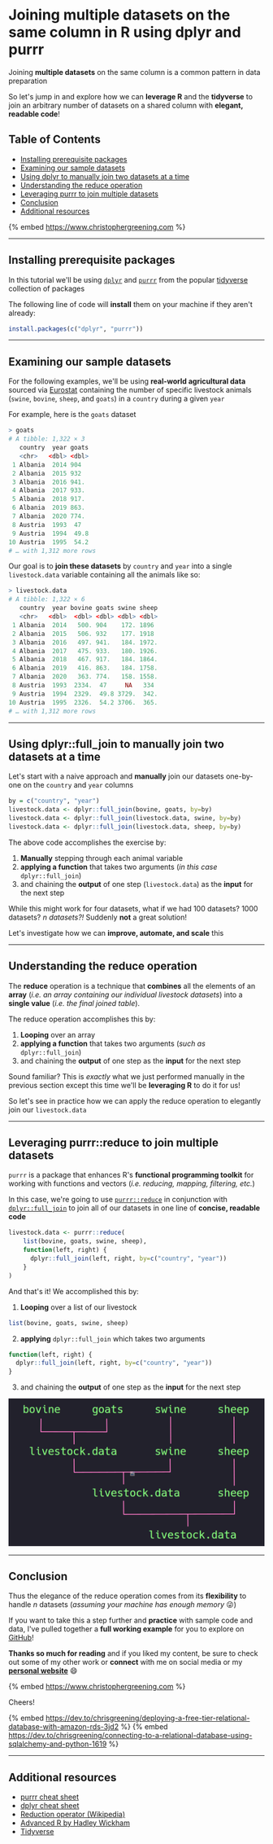 # Joining multiple datasets on the same column in R using dplyr and purrr

Joining **multiple datasets** on the same column is a common pattern in data preparation

So let's jump in and explore how we can **leverage R** and the **tidyverse** to join an arbitrary number of datasets on a shared column with **elegant, readable code**!

## Table of Contents 
- [Installing prerequisite packages](#installing-prerequisite-packages)
- [Examining our sample datasets](#examining-our-sample-datasets)
- [Using dplyr to manually join two datasets at a time](#using-dplyr)
- [Understanding the reduce operation](#understanding-the-reduce-operation)
- [Leveraging purrr to join multiple datasets](#leveraging-purrr-reduce)
- [Conclusion](#conclusion)
- [Additional resources](#additional-resources)

{% embed https://www.christophergreening.com %}

---

## Installing prerequisite packages
<a src="#installing-prerequisite-packages"></a>

In this tutorial we'll be using [`dplyr`](https://dplyr.tidyverse.org/) and [`purrr`](https://purrr.tidyverse.org/) from the popular [tidyverse](https://www.tidyverse.org/) collection of packages

The following line of code will **install** them on your machine if they aren't already:

```R
install.packages(c("dplyr", "purrr"))
```

---

## Examining our sample datasets
<a src="#examining-our-sample-datasets"></a>

For the following examples, we'll be using **real-world agricultural data** sourced via [Eurostat](https://ec.europa.eu/eurostat) containing the number of specific livestock animals (`swine`, `bovine`, `sheep`, and `goats`) in a `country` during a given `year`

For example, here is the `goats` dataset
```R
> goats
# A tibble: 1,322 × 3
   country  year goats
   <chr>   <dbl> <dbl>
 1 Albania  2014 904
 2 Albania  2015 932
 3 Albania  2016 941.
 4 Albania  2017 933.
 5 Albania  2018 917.
 6 Albania  2019 863.
 7 Albania  2020 774.
 8 Austria  1993  47
 9 Austria  1994  49.8
10 Austria  1995  54.2
# … with 1,312 more rows
```

Our goal is to **join these datasets** by `country` and `year` into a single `livestock.data` variable containing all the animals like so:

```R
> livestock.data
# A tibble: 1,322 × 6
   country  year bovine goats swine sheep
   <chr>   <dbl>  <dbl> <dbl> <dbl> <dbl>
 1 Albania  2014   500. 904    172. 1896
 2 Albania  2015   506. 932    177. 1918
 3 Albania  2016   497. 941.   184. 1972.
 4 Albania  2017   475. 933.   180. 1926.
 5 Albania  2018   467. 917.   184. 1864.
 6 Albania  2019   416. 863.   184. 1758.
 7 Albania  2020   363. 774.   158. 1558.
 8 Austria  1993  2334.  47     NA   334
 9 Austria  1994  2329.  49.8 3729.  342.
10 Austria  1995  2326.  54.2 3706.  365.
# … with 1,312 more rows
```

---

## Using dplyr::full_join to manually join two datasets at a time
<a src="#using-dplyr"></a>

Let's start with a naive approach and **manually** join our datasets one-by-one on the `country` and `year` columns

```R
by = c("country", "year")
livestock.data <- dplyr::full_join(bovine, goats, by=by)
livestock.data <- dplyr::full_join(livestock.data, swine, by=by)
livestock.data <- dplyr::full_join(livestock.data, sheep, by=by)
```

The above code accomplishes the exercise by:
1. **Manually** stepping through each animal variable
2. **applying a function** that takes two arguments (*in this case* `dplyr::full_join`)
3. and chaining the **output** of one step (`livestock.data`) as the **input** for the next step

While this might work for four datasets, what if we had 100 datasets? 1000 datasets? _n datasets?!_ Suddenly **not** a great solution! 

Let's investigate how we can **improve, automate, and scale** this

---

## Understanding the reduce operation
<a src="#understanding-the-reduce-operation"></a> 

The **reduce** operation is a technique that **combines** all the elements of an **array** (*i.e. an array containing our individual livestock datasets*) into a **single value** (*i.e. the final joined table*).   

The reduce operation accomplishes this by:
1. **Looping** over an array
2. **applying a function** that takes two arguments (*such as* `dplyr::full_join`) 
3. and chaining the **output** of one step as the **input** for the next step

Sound familiar? This is *exactly* what we just performed manually in the previous section except this time we'll be **leveraging R** to do it for us! 

So let's see in practice how we can apply the reduce operation to elegantly join our `livestock.data`

---

## Leveraging purrr::reduce to join multiple datasets
<a src="#leveraging-purrr-reduce"></a>

`purrr` is a package that enhances R's **functional programming toolkit** for working with functions and vectors (*i.e. reducing, mapping, filtering, etc.*)

In this case, we're going to use [`purrr::reduce`](https://purrr.tidyverse.org/reference/reduce.html) in conjunction with [`dplyr::full_join`](https://dplyr.tidyverse.org/reference/mutate-joins.html) to join all of our datasets in one line of **concise, readable code**

```R
livestock.data <- purrr::reduce(
    list(bovine, goats, swine, sheep),
    function(left, right) {
      dplyr::full_join(left, right, by=c("country", "year"))
    }
)
```

And that's it! We accomplished this by:

1. **Looping** over a list of our livestock
```R
list(bovine, goats, swine, sheep)
```
2. **applying** `dplyr::full_join` which takes two arguments 

```R
function(left, right) {
  dplyr::full_join(left, right, by=c("country", "year"))
}
```

3. and chaining the **output** of one step as the **input** for the next step

![Image showing the different datasets joining together in a hierarchical chain that starts with bovine and goats joining into livestock.data, livestock.data joining with swine, and livestock.data finally joining with sheep](media/join_image.PNG)

---

## Conclusion
<a src="#conclusion"></a>

Thus the elegance of the reduce operation comes from its **flexibility** to handle _n_ datasets (*assuming your machine has enough memory* :stuck_out_tongue_winking_eye:)

If you want to take this a step further and **practice** with sample code and data, I've pulled together a **full working example** for you to explore on [GitHub](https://github.com/chris-greening/chris-greening-blog/blob/main/posts/Performing%20multiple%20joins%20in%20R%20using%20dplyr%20and%20purrr/code/sample_code.R)!

**Thanks so much for reading** and if you liked my content, be sure to check out some of my other work or **connect** with me on social media or my [**personal website**](https://www.christophergreening.com/) :smile: 

{% embed https://www.christophergreening.com %}

Cheers!

{% embed https://dev.to/chrisgreening/deploying-a-free-tier-relational-database-with-amazon-rds-3jd2 %}
{% embed https://dev.to/chrisgreening/connecting-to-a-relational-database-using-sqlalchemy-and-python-1619 %} 

---

## Additional resources
<a src="#additional-resources"></a>

- [purrr cheat sheet](https://github.com/rstudio/cheatsheets/blob/main/purrr.pdf)
- [dplyr cheat sheet](https://www.rstudio.com/wp-content/uploads/2015/02/data-wrangling-cheatsheet.pdf)
- [Reduction operator (Wikipedia)](https://en.wikipedia.org/wiki/Reduction_operator)
- [Advanced R by Hadley Wickham](https://adv-r.hadley.nz/functionals.html#reduce)
- [Tidyverse](https://www.tidyverse.org/)